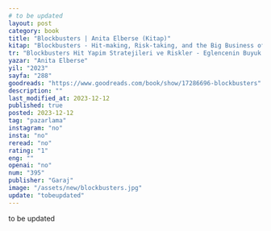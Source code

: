```yaml
---
# to be updated
layout: post
category: book
title: "Blockbusters | Anita Elberse (Kitap)"
kitap: "Blockbusters - Hit-making, Risk-taking, and the Big Business of Entertainment"
tr: "Blockbusters Hit Yapim Stratejileri ve Riskler - Eglencenin Buyuk Ekonomisi"
yazar: "Anita Elberse"
yil: "2023"
sayfa: "288"
goodreads: "https://www.goodreads.com/book/show/17286696-blockbusters"
description: ""
last_modified_at: 2023-12-12
published: true
posted: 2023-12-12
tag: "pazarlama"
instagram: "no"
insta: "no"
reread: "no"
rating: "1"
eng: ""
openai: "no"
num: "395"
publisher: "Garaj"
image: "/assets/new/blockbusters.jpg"
update: "tobeupdated"
---
```


to be updated
